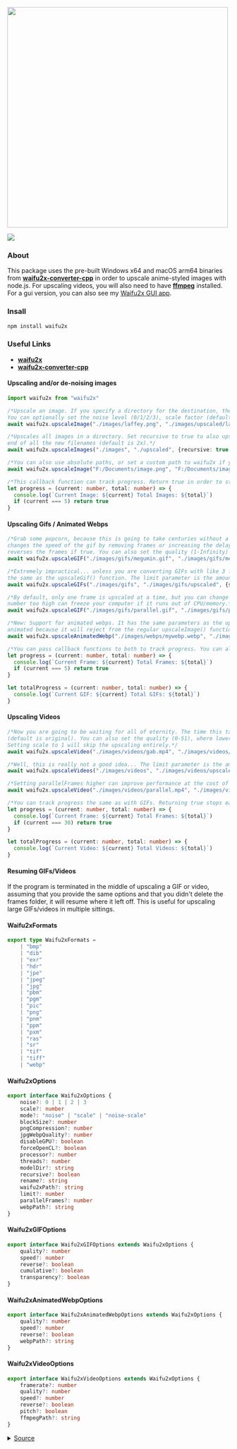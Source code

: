 <div align="left">
  <p>
    <a href="https://tenpi.github.io/waifu2x/"><img src="https://raw.githubusercontent.com/Tenpi/waifu2x/master/assets/waifu2xlogo.png" width="500" /></a>
  </p>
  <p>
    <a href="https://nodei.co/npm/waifu2x/"><img src="https://nodei.co/npm/waifu2x.png" /></a>
  </p>
</div>

### About
This package uses the pre-built Windows x64 and macOS arm64 binaries from [**waifu2x-converter-cpp**](https://github.com/DeadSix27/waifu2x-converter-cpp) in order to upscale anime-styled images with node.js. For upscaling videos, you will also need
to have [**ffmpeg**](https://ffmpeg.org/) installed. For a gui version, you can also see my [Waifu2x GUI app](https://github.com/Tenpi/Waifu2x-GUI).

### Insall
```ts
npm install waifu2x
```

### Useful Links
- [**waifu2x**](https://github.com/nagadomi/waifu2x)
- [**waifu2x-converter-cpp**](https://github.com/DeadSix27/waifu2x-converter-cpp)

#### Upscaling and/or de-noising images
```ts
import waifu2x from "waifu2x"

/*Upscale an image. If you specify a directory for the destination, the default name will be originalName2x. 
You can optionally set the noise level (0/1/2/3), scale factor (default 2.0), mode (noise/scale/noise-scale), pngCompression (0-9), and jpgWebpQuality (0-101).*/
await waifu2x.upscaleImage("./images/laffey.png", "./images/upscaled/laffey2x.png", {noise: 2, scale: 2.0})

/*Upscales all images in a directory. Set recursive to true to also upscale all images in all sub directories, or to false to only scale images in that specific folder (this is the default). The rename will be appended to the
end of all the new filenames (default is 2x).*/
await waifu2x.upscaleImages("./images", "./upscaled", {recursive: true, rename: "2x"}, progress)

/*You can also use absolute paths, or set a custom path to waifu2x if you are bundling it yourself. It must be the path to the folder that waifu2x-converter-cpp.exe is in.*/
await waifu2x.upscaleImage("F:/Documents/image.png", "F:/Documents/image2x.png", {waifu2xPath: "F:/Documents/waifu2x"})

/*This callback function can track progress. Return true in order to stop early.*/
let progress = (current: number, total: number) => {
  console.log(`Current Image: ${current} Total Images: ${total}`)
  if (current === 5) return true
}
```

#### Upscaling Gifs / Animated Webps
```ts
/*Grab some popcorn, because this is going to take centuries without a high-end gpu. The speed parameter
changes the speed of the gif by removing frames or increasing the delay between frames. The reverse parameter
reverses the frames if true. You can also set the quality (1-Infinity) where lower is better. Setting scale to 1 skips the upscaling entirely.*/
await waifu2x.upscaleGIF("./images/gifs/megumin.gif", "./images/gifs/megumin2x.gif", {quality: 10, speed: 1.5, reverse: true}, progress)

/*Extremely impractical... unless you are converting GIFs with like 3 frames. The speed parameter is
the same as the upscaleGif() function. The limit parameter is the amount of gifs to process.*/
await waifu2x.upscaleGIFs("./images/gifs", "./images/gifs/upscaled", {speed: 1.0, limit: 10}, totalProgress, progress)

/*By default, only one frame is upscaled at a time, but you can change this with the option parallelFrames. Note that setting this
number too high can freeze your computer if it runs out of CPU/memory.*/
await waifu2x.upscaleGIF("./images/gifs/parallel.gif", "./images/gifs/parallel.gif", {parallelFrames: 3}, progress)

/*New: Support for animated webps. It has the same parameters as the upscaleGIF function, pretty much. You can tell that a webp is
animated because it will reject from the regular upscaleImage() function.*/
await waifu2x.upscaleAnimatedWebp("./images/webps/mywebp.webp", "./images/webps/mywebp2x.webp", {scale: 2}, progress)

/*You can pass callback functions to both to track progress. You can also return true in order to stop early.*/
let progress = (current: number, total: number) => {
  console.log(`Current Frame: ${current} Total Frames: ${total}`)
  if (current === 5) return true
}

let totalProgress = (current: number, total: number) => {
  console.log(`Current GIF: ${current} Total GIFs: ${total}`)
}
```

#### Upscaling Videos
```ts
/*Now you are going to be waiting for all of eternity. The time this takes is heavily dependent on the framerate
(default is original). You can also set the quality (0-51), where lower is better, and speed (0.5-100) and reverse as with the GIF.
Setting scale to 1 will skip the upscaling entirely.*/
await waifu2x.upscaleVideo("./images/videos/gab.mp4", "./images/videos/gab2x.mp4", {framerate: 24, quality: 16, speed: 1.5}, progress)

/*Well, this is really not a good idea... The limit parameter is the amount of videos to process.*/
await waifu2x.upscaleVideos("./images/videos", "./images/videos/upscaled", {reverse: true, limit: 10}, totalProgress, progress)

/*Setting parallelFrames higher can improve performance at the cost of using more resources.*/
await waifu2x.upscaleVideo("./images/videos/parallel.mp4", "./images/videos/parallel.mp4", {parallelFrames: 3}, progress)

/*You can track progress the same as with GIFs. Returning true stops early.*/
let progress = (current: number, total: number) => {
  console.log(`Current Frame: ${current} Total Frames: ${total}`)
  if (current === 30) return true
}

let totalProgress = (current: number, total: number) => {
  console.log(`Current Video: ${current} Total Videos: ${total}`)
}
```

#### Resuming GIFs/Videos

If the program is terminated in the middle of upscaling a GIF or video, assuming that you provide the same options and that you didn't delete the frames folder, it will resume where it left off. This is useful for upscaling large GIFs/videos in multiple sittings.

#### Waifu2xFormats
```ts
export type Waifu2xFormats = 
    | "bmp"
    | "dib"
    | "exr"
    | "hdr"
    | "jpe" 
    | "jpeg" 
    | "jpg" 
    | "pbm" 
    | "pgm" 
    | "pic" 
    | "png" 
    | "pnm" 
    | "ppm" 
    | "pxm" 
    | "ras" 
    | "sr" 
    | "tif" 
    | "tiff" 
    | "webp" 
```

#### Waifu2xOptions
```ts
export interface Waifu2xOptions {
    noise?: 0 | 1 | 2 | 3
    scale?: number
    mode?: "noise" | "scale" | "noise-scale"
    blockSize?: number
    pngCompression?: number
    jpgWebpQuality?: number
    disableGPU?: boolean
    forceOpenCL?: boolean
    processor?: number
    threads?: number
    modelDir?: string
    recursive?: boolean
    rename?: string
    waifu2xPath?: string
    limit?: number
    parallelFrames?: number
    webpPath?: string
}
```

#### Waifu2xGIFOptions
```ts
export interface Waifu2xGIFOptions extends Waifu2xOptions {
    quality?: number
    speed?: number
    reverse?: boolean
    cumulative?: boolean
    transparency?: boolean
}
```

#### Waifu2xAnimatedWebpOptions
```ts
export interface Waifu2xAnimatedWebpOptions extends Waifu2xOptions {
    quality?: number
    speed?: number
    reverse?: boolean
    webpPath?: string
}
```

#### Waifu2xVideoOptions
```ts
export interface Waifu2xVideoOptions extends Waifu2xOptions {
    framerate?: number
    quality?: number
    speed?: number
    reverse?: boolean
    pitch?: boolean
    ffmpegPath?: string
}
```
<details>
<summary>
<a href="https://www.pixiv.net/en/artworks/73851578">Source</a>
</summary>

`laffey.jpg`

<img src="https://raw.githubusercontent.com/Tenpi/waifu2x/master/assets/laffey.jpg" />

`laffey2x.png`

<img src="https://raw.githubusercontent.com/Tenpi/waifu2x/master/assets/laffey2x.png" />

</details>

